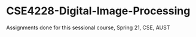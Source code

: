 # CSE4228-Digital-Image-Processing
Assignments done for this sessional course, Spring 21, CSE, AUST
